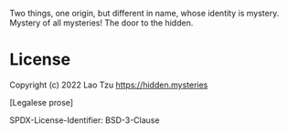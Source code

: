 Two things, one origin,
but different in name,
whose identity is mystery.
Mystery of all mysteries!
The door to the hidden.

# License

Copyright (c) 2022 Lao Tzu https://hidden.mysteries

[Legalese prose]

SPDX-License-Identifier: BSD-3-Clause
